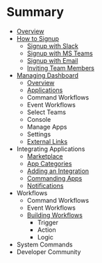 # Summary

* [Overview](README.md)
* [How to Signup](chapter1/how-to-signup.md)
  * [Signup with Slack](chapter1/how-to-signup/signup-with-slack.md)
  * [Signup with MS Teams](chapter1/how-to-signup/signup-with-ms-teams.md)
  * [Signup with Email](chapter1/how-to-signup/signup-with-email.md)
  * [Inviting Team Members](chapter1/how-to-signup/inviting-team-members.md)
* [Managing Dashboard](chapter1/yellowant-dashboard.md)
  * [Overview](chapter1/yellowant-dashboard/overview.md)
  * [Applications](chapter1/yellowant-dashboard/applications.md)
  * Command Workflows
  * Event Workflows
  * Select Teams
  * Console
  * Manage Apps
  * Settings
  * [External Links](chapter1/yellowant-dashboard/external-links.md)
* Integrating Applications
  * [Marketplace](applications/marketplace.md)
  * [App Categories](applications/app-categories.md)
  * [Adding an Integration](applications/adding-an-integration.md)
  * [Commanding Apps](applications/commanding-apps.md)
  * [Notifications](applications/notifications.md)
* Workflows
  * Command Workflows
  * Event Workflows
  * [Building Workflows](building-workflows.md)
    * Trigger
    * Action
    * Logic
* System Commands
* Developer Community


